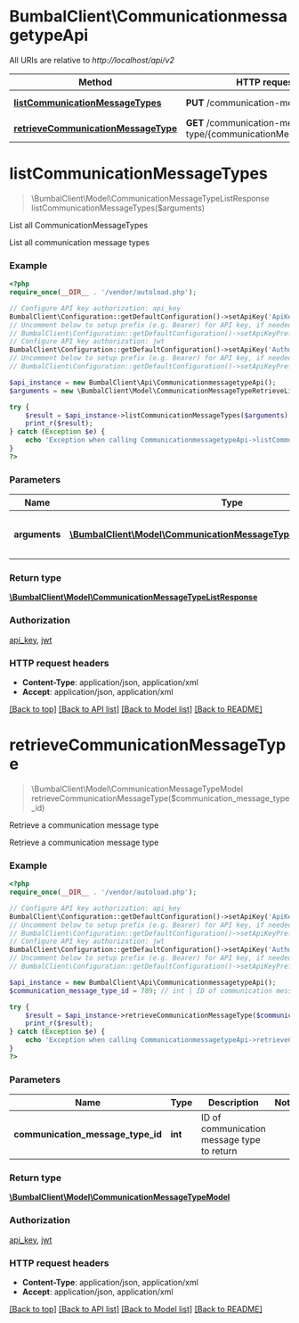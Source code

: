# BumbalClient\CommunicationmessagetypeApi

All URIs are relative to *http://localhost/api/v2*

Method | HTTP request | Description
------------- | ------------- | -------------
[**listCommunicationMessageTypes**](CommunicationmessagetypeApi.md#listCommunicationMessageTypes) | **PUT** /communication-message-type | List all CommunicationMessageTypes
[**retrieveCommunicationMessageType**](CommunicationmessagetypeApi.md#retrieveCommunicationMessageType) | **GET** /communication-message-type/{communicationMessageTypeID} | Retrieve a communication message type


# **listCommunicationMessageTypes**
> \BumbalClient\Model\CommunicationMessageTypeListResponse listCommunicationMessageTypes($arguments)

List all CommunicationMessageTypes

List all communication message types

### Example
```php
<?php
require_once(__DIR__ . '/vendor/autoload.php');

// Configure API key authorization: api_key
BumbalClient\Configuration::getDefaultConfiguration()->setApiKey('ApiKey', 'YOUR_API_KEY');
// Uncomment below to setup prefix (e.g. Bearer) for API key, if needed
// BumbalClient\Configuration::getDefaultConfiguration()->setApiKeyPrefix('ApiKey', 'Bearer');
// Configure API key authorization: jwt
BumbalClient\Configuration::getDefaultConfiguration()->setApiKey('Authorization', 'YOUR_API_KEY');
// Uncomment below to setup prefix (e.g. Bearer) for API key, if needed
// BumbalClient\Configuration::getDefaultConfiguration()->setApiKeyPrefix('Authorization', 'Bearer');

$api_instance = new BumbalClient\Api\CommunicationmessagetypeApi();
$arguments = new \BumbalClient\Model\CommunicationMessageTypeRetrieveListArguments(); // \BumbalClient\Model\CommunicationMessageTypeRetrieveListArguments | Communication Message Type RetrieveList Arguments

try {
    $result = $api_instance->listCommunicationMessageTypes($arguments);
    print_r($result);
} catch (Exception $e) {
    echo 'Exception when calling CommunicationmessagetypeApi->listCommunicationMessageTypes: ', $e->getMessage(), PHP_EOL;
}
?>
```

### Parameters

Name | Type | Description  | Notes
------------- | ------------- | ------------- | -------------
 **arguments** | [**\BumbalClient\Model\CommunicationMessageTypeRetrieveListArguments**](../Model/CommunicationMessageTypeRetrieveListArguments.md)| Communication Message Type RetrieveList Arguments |

### Return type

[**\BumbalClient\Model\CommunicationMessageTypeListResponse**](../Model/CommunicationMessageTypeListResponse.md)

### Authorization

[api_key](../../README.md#api_key), [jwt](../../README.md#jwt)

### HTTP request headers

 - **Content-Type**: application/json, application/xml
 - **Accept**: application/json, application/xml

[[Back to top]](#) [[Back to API list]](../../README.md#documentation-for-api-endpoints) [[Back to Model list]](../../README.md#documentation-for-models) [[Back to README]](../../README.md)

# **retrieveCommunicationMessageType**
> \BumbalClient\Model\CommunicationMessageTypeModel retrieveCommunicationMessageType($communication_message_type_id)

Retrieve a communication message type

Retrieve a communication message type

### Example
```php
<?php
require_once(__DIR__ . '/vendor/autoload.php');

// Configure API key authorization: api_key
BumbalClient\Configuration::getDefaultConfiguration()->setApiKey('ApiKey', 'YOUR_API_KEY');
// Uncomment below to setup prefix (e.g. Bearer) for API key, if needed
// BumbalClient\Configuration::getDefaultConfiguration()->setApiKeyPrefix('ApiKey', 'Bearer');
// Configure API key authorization: jwt
BumbalClient\Configuration::getDefaultConfiguration()->setApiKey('Authorization', 'YOUR_API_KEY');
// Uncomment below to setup prefix (e.g. Bearer) for API key, if needed
// BumbalClient\Configuration::getDefaultConfiguration()->setApiKeyPrefix('Authorization', 'Bearer');

$api_instance = new BumbalClient\Api\CommunicationmessagetypeApi();
$communication_message_type_id = 789; // int | ID of communication message type to return

try {
    $result = $api_instance->retrieveCommunicationMessageType($communication_message_type_id);
    print_r($result);
} catch (Exception $e) {
    echo 'Exception when calling CommunicationmessagetypeApi->retrieveCommunicationMessageType: ', $e->getMessage(), PHP_EOL;
}
?>
```

### Parameters

Name | Type | Description  | Notes
------------- | ------------- | ------------- | -------------
 **communication_message_type_id** | **int**| ID of communication message type to return |

### Return type

[**\BumbalClient\Model\CommunicationMessageTypeModel**](../Model/CommunicationMessageTypeModel.md)

### Authorization

[api_key](../../README.md#api_key), [jwt](../../README.md#jwt)

### HTTP request headers

 - **Content-Type**: application/json, application/xml
 - **Accept**: application/json, application/xml

[[Back to top]](#) [[Back to API list]](../../README.md#documentation-for-api-endpoints) [[Back to Model list]](../../README.md#documentation-for-models) [[Back to README]](../../README.md)

